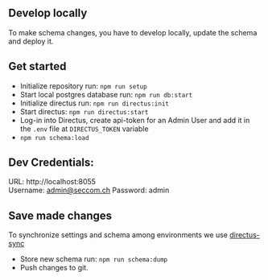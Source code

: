 ## Develop locally
To make schema changes, you have to develop locally, update the schema and deploy it.

## Get started
- Initialize repository run: `npm run setup`
- Start local postgres database run: `npm run db:start`
- Initialize directus run: `npm run directus:init`
- Start directus: `npm run directus:start`
- Log-in into Directus, create api-token for an Admin User and add it in the `.env` file at `DIRECTUS_TOKEN` variable
- `npm run schema:load`

## Dev Credentials:
URL: http://localhost:8055  
Username: admin@seccom.ch
Password: admin

## Save made changes
To synchronize settings and schema among environments we use [directus-sync](https://tractr.github.io/directus-sync/)
- Store new schema run: `npm run schema:dump`
- Push changes to git.